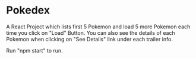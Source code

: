 # Pokedex

A React Project which lists first 5 Pokemon and load 5 more Pokemon each time you click on "Load" Button. You can also see the details of each Pokemon when clicking on "See Details" link under each trailer info.

Run "npm start" to run.
